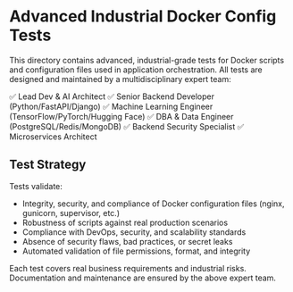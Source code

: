 # Advanced Industrial Docker Config Tests

This directory contains advanced, industrial-grade tests for Docker scripts and configuration files used in application orchestration. All tests are designed and maintained by a multidisciplinary expert team:

✅ Lead Dev & AI Architect
✅ Senior Backend Developer (Python/FastAPI/Django)
✅ Machine Learning Engineer (TensorFlow/PyTorch/Hugging Face)
✅ DBA & Data Engineer (PostgreSQL/Redis/MongoDB)
✅ Backend Security Specialist
✅ Microservices Architect

## Test Strategy

Tests validate:
- Integrity, security, and compliance of Docker configuration files (nginx, gunicorn, supervisor, etc.)
- Robustness of scripts against real production scenarios
- Compliance with DevOps, security, and scalability standards
- Absence of security flaws, bad practices, or secret leaks
- Automated validation of file permissions, format, and integrity

Each test covers real business requirements and industrial risks. Documentation and maintenance are ensured by the above expert team.